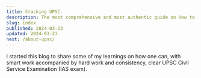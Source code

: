 ```yaml
---
title: Cracking UPSC.
description: The most comprehensive and most authentic guide on How to Crack UPSC CSE.
slug: index
published: 2024-03-23
updated: 2024-03-23
next: /about-upsc/
---
```


I started this blog to share some of my learnings on how one can, with smart work accompanied by hard work and consistency, clear UPSC Civil Service Examination (IAS exam).
